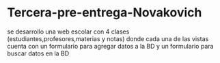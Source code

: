 # Tercera-pre-entrega-Novakovich

se desarrollo una web escolar con 4 clases (estudiantes,profesores,materias y notas)
donde cada una de las vistas cuenta con un formulario para agregar datos a la BD y un 
formulario para buscar datos en la BD
